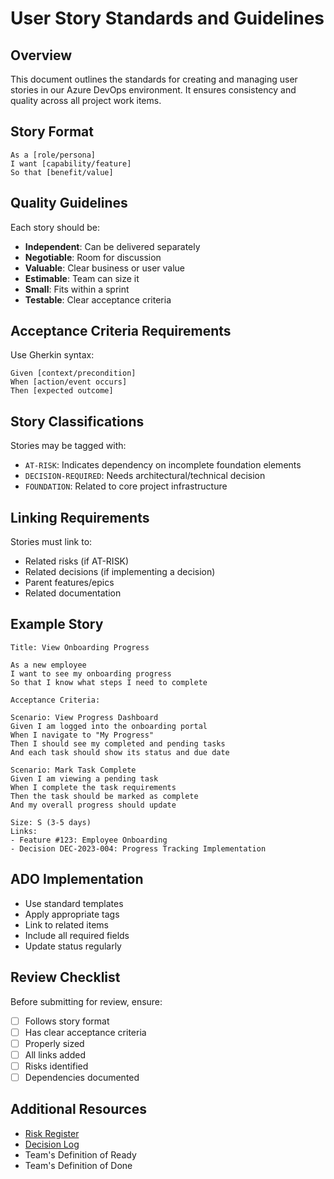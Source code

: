 # User Story Standards and Guidelines

## Overview
This document outlines the standards for creating and managing user stories in our Azure DevOps environment. It ensures consistency and quality across all project work items.

## Story Format

```gherkin
As a [role/persona]
I want [capability/feature]
So that [benefit/value]
```

## Quality Guidelines
Each story should be:
- **Independent**: Can be delivered separately
- **Negotiable**: Room for discussion
- **Valuable**: Clear business or user value
- **Estimable**: Team can size it
- **Small**: Fits within a sprint
- **Testable**: Clear acceptance criteria

## Acceptance Criteria Requirements
Use Gherkin syntax:
```gherkin
Given [context/precondition]
When [action/event occurs]
Then [expected outcome]
```

## Story Classifications
Stories may be tagged with:
- `AT-RISK`: Indicates dependency on incomplete foundation elements
- `DECISION-REQUIRED`: Needs architectural/technical decision
- `FOUNDATION`: Related to core project infrastructure

## Linking Requirements
Stories must link to:
- Related risks (if AT-RISK)
- Related decisions (if implementing a decision)
- Parent features/epics
- Related documentation

## Example Story

```gherkin
Title: View Onboarding Progress

As a new employee
I want to see my onboarding progress
So that I know what steps I need to complete

Acceptance Criteria:

Scenario: View Progress Dashboard
Given I am logged into the onboarding portal
When I navigate to "My Progress"
Then I should see my completed and pending tasks
And each task should show its status and due date

Scenario: Mark Task Complete
Given I am viewing a pending task
When I complete the task requirements
Then the task should be marked as complete
And my overall progress should update

Size: S (3-5 days)
Links: 
- Feature #123: Employee Onboarding
- Decision DEC-2023-004: Progress Tracking Implementation
```

## ADO Implementation
- Use standard templates
- Apply appropriate tags
- Link to related items
- Include all required fields
- Update status regularly

## Review Checklist
Before submitting for review, ensure:
- [ ] Follows story format
- [ ] Has clear acceptance criteria
- [ ] Properly sized
- [ ] All links added
- [ ] Risks identified
- [ ] Dependencies documented

## Additional Resources
- [Risk Register](risk-register.md)
- [Decision Log](decision-log.md)
- Team's Definition of Ready
- Team's Definition of Done 
